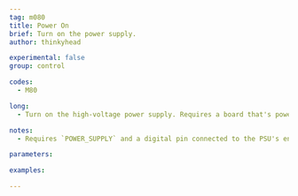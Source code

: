 ```yaml
---
tag: m080
title: Power On
brief: Turn on the power supply.
author: thinkyhead

experimental: false
group: control

codes:
  - M80

long:
  - Turn on the high-voltage power supply. Requires a board that's powered from USB or another 5V source.

notes:
  - Requires `POWER_SUPPLY` and a digital pin connected to the PSU's enable pin.

parameters:

examples:

---
```


